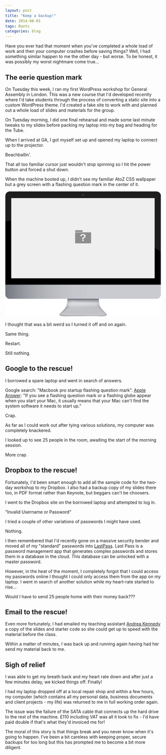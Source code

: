 ```yaml
---
layout: post
title: "Keep a backup!"
date: 2014-08-01
tags: Rants
categories: blog
---
```


Have you ever had that moment when you've completed a whole load of work
and then your computer crashes before saving things? Well, I had
something similar happen to me the other day - but worse. To be honest,
it was possibly my worst nightmare come true...

## The eerie question mark

On Tuesday this week, I ran my first WordPress workshop for General
Assembly in London. This was a new course that I'd developed recently
where I'd take students through the process of converting a static site
into a custom WordPress theme. I'd created a fake site to work with and
planned out a whole load of slides and materials for the group.

On Tuesday morning, I did one final rehearsal and made some last minute
tweaks to my slides before packing my laptop into my bag and heading
for the Tube.

When I arrived at GA, I got myself set up and opened my laptop to
connect up to the projector. 

Beachballin'. 

That all too familiar cursor just wouldn't stop spinning so I hit the
power button and forced a shut down.

When the machine booted up, I didn't see my familiar AtoZ CSS wallpaper
but a grey screen with a flashing question mark in the center of it. 

![Flashing question mark gif](/images/question-mark.gif)

I thought that was a bit weird so I turned it off and on again.

Same thing.

Restart.

Still nothing.

## Google to the rescue!

I borrowed a spare laptop and went in search of answers.

Google search: "Macbook pro startup flashing question mark". 
[Apple
Answer](http://support.apple.com/kb/TS1440?viewlocale=en_US&locale=en_US): "If you see a flashing question mark or a flashing globe
appear when you start your Mac, it usually means that your Mac can't
find the system software it needs to start up."

Crap.

As far as I could work out after tying various solutions, my computer
was completely knackered. 

I looked up to see 25 people in the room, awaiting the start of the
morning session.

More crap.

## Dropbox to the rescue!

Fortunately, I'd been smart enough to add all the sample code for the
two-day workshop to my Dropbox. I also had a backup copy of my slides
there too, in PDF format rather than Keynote, but beggars can't be
choosers.

I went to the Dropbox site on the borrowed laptop and attempted to log
in.

"Invalid Username or Password"

I tried a couple of other variations of passwords I might have used.

Nothing.

I then remembered that I'd recently gone on a massive security bender
and moved all of my "standard" passwords into
[LastPass](https://lastpass.com/). Last Pass is a password management
app that generates complex passwords and stores them in a database in
the cloud. This database can be unlocked with a master password.

However, in the heat of the moment, I completely forgot that I could
access my passwords online I thought I could only access them from the
app on my laptop. I went in search of another solution while my
heart-rate started to rise...

Would I have to send 25 people home with their money back???

## Email to the rescue!

Even more fortunately, I had emailed my teaching assistant [Andrea
Kennedy](https://twitter.com/butterloverz) a copy of the slides and
starter code so she could get up to speed with the material before the
class.

Within a matter of minutes, I was back up and running again having had
her send my material back to me.

## Sigh of relief

I was able to get my breath back and my heart rate down and after just
a few minutes delay, we kicked things off. Finally!

I had my laptop dropped off at a local repair shop and within a few
hours, my computer (which contains all my personal data, business
documents and client projects - my life) was returned to me in full
working order again. 

The issue was the failure of the SATA cable that connects up the hard
drive to the rest of the machine. £110 including VAT was all it took to
fix - I'd have paid double if that's what they'd invoiced me for!

The moral of this story is that things break and you never know when
it's going to happen. I've been a bit careless with keeping proper,
secure backups for too long but this has prompted me to become a bit
more diligent.
